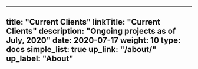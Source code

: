 
---
title: "Current Clients"
linkTitle: "Current Clients"
description: "Ongoing projects as of July, 2020"
date: 2020-07-17
weight: 10
type: docs
simple_list: true
up_link: "/about/"
up_label: "About"
---
